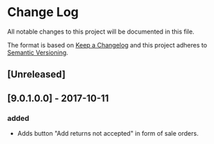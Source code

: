 # Change Log
All notable changes to this project will be documented in this file.

The format is based on [Keep a Changelog](http://keepachangelog.com/)
and this project adheres to [Semantic Versioning](http://semver.org/).

## [Unreleased]


## [9.0.1.0.0] - 2017-10-11
### added
- Adds button "Add returns not accepted" in form of sale orders.
